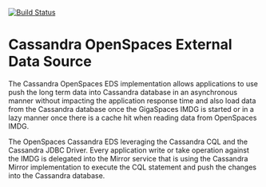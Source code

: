 [![Build Status](https://secure.travis-ci.org/OpenSpaces/CassandraEDS.png)](http://travis-ci.org/OpenSpaces/CassandraEDS)

<h1>Cassandra OpenSpaces External Data Source</h1>
The Cassandra OpenSpaces EDS implementation allows applications to use push the long term data into
Cassandra database in an asynchronous manner without impacting the application response time and also
load data from the Cassandra database once the GigaSpaces IMDG is started or in a lazy manner once 
there is a cache hit when reading data from OpenSpaces IMDG.

The OpenSpaces Cassandra EDS leveraging the Cassandra CQL and the Cassandra JDBC Driver.
Every application write or take operation against the IMDG is delegated into the Mirror 
service that is using the Cassandra Mirror implementation to execute the CQL statement and push
the changes into the Cassandra database.



